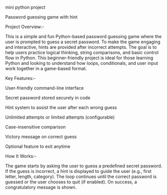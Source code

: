 mini python project

Password guessing game with hint

Project Overview:-

This is a simple and fun Python-based password guessing game where the user is prompted to guess a secret password. To make the game engaging and interactive, hints are provided after incorrect attempts. The goal is to help users practice logical thinking, string comparisons, and basic control flow in Python.
This beginner-friendly project is ideal for those learning Python and looking to understand how loops, conditionals, and user input work together in a game-based format.


Key Features:-

User-friendly command-line interface

Secret password stored securely in code

Hint system to assist the user after each wrong guess

Unlimited attempts or limited attempts (configurable)

Case-insensitive comparison

Victory message on correct guess

Optional feature to exit anytime

How It Works:-

The game starts by asking the user to guess a predefined secret password.
If the guess is incorrect, a hint is displayed to guide the user (e.g., first letter, length, category).
The loop continues until the correct password is guessed or the user chooses to quit (if enabled).
On success, a congratulatory message is shown.
